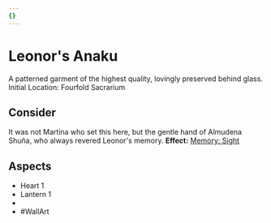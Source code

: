```yaml
---
{}
---
```

# Leonor's Anaku
A patterned garment of the highest quality, lovingly preserved behind glass.
Initial Location: Fourfold Sacrarium
## Consider
It was not Martina who set this here, but the gentle hand of Almudena Shuña, who always revered Leonor's memory.
**Effect:** [Memory: Sight](https://uadaf.theevilroot.xyz/rowenarium/elements/mem.sight)
## Aspects
- Heart 1
- Lantern 1
-  
- #WallArt